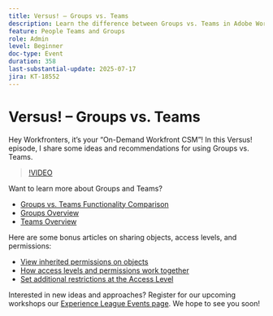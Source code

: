 ```yaml
---
title: Versus! – Groups vs. Teams
description: Learn the difference between Groups vs. Teams in Adobe Workfront for better structure, collaboration, and task management.
feature: People Teams and Groups
role: Admin
level: Beginner
doc-type: Event
duration: 358
last-substantial-update: 2025-07-17
jira: KT-18552
---
```


# Versus! – Groups vs. Teams

Hey Workfronters, it’s your “On-Demand Workfront CSM”! In this Versus! episode, I share some ideas and recommendations for using Groups vs. Teams.  

>[!VIDEO](https://video.tv.adobe.com/v/3465273/?learn=on&enablevpops)

Want to learn more about Groups and Teams?  

* [Groups vs. Teams Functionality Comparison](https://experienceleague.adobe.com/en/docs/workfront/using/teams-groups/work-with-groups-teams/understanding-differences-and-similarities-between-groups-and-teams)
* [Groups Overview](https://experienceleague.adobe.com/en/docs/workfront/using/administration-and-setup/manage-groups/groups/groups)
* [Teams Overview](https://experienceleague.adobe.com/en/docs/workfront/using/teams-groups/create-manage-teams/teams-overview)

Here are some bonus articles on sharing objects, access levels, and permissions:  

* [View inherited permissions on objects](https://experienceleague.adobe.com/en/docs/workfront/using/basics/grant-request-object-permissions/view-inherited-permissions-on-objects)
* [How access levels and permissions work together](https://experienceleague.adobe.com/en/docs/workfront/using/administration-and-setup/add-users/access-levels/access-level-overview#how-access-levels-and-permissions-work-together) 
* [Set additional restrictions at the Access Level](https://experienceleague.adobe.com/en/docs/workfront/using/administration-and-setup/add-users/configure-access/create-modify-access-levels#planner-users:~:text=Click%20Set%20additional%20restrictions%2C%20then%20set%20any%20of%20the%20following%20restrictions%20for%20the%20access%20level)

Interested in new ideas and approaches? Register for our upcoming workshops our [Experience League Events page](https://experienceleague.adobe.com/en/events?filters=Workfront). We hope to see you soon!  


